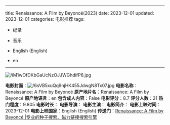 
---
title: Renaissance: A Film by Beyoncé(2023)
date: 2023-12-01
updated: 2023-12-01
categories: 电影推荐
tags:

- 纪录
- 音乐

- English (English)
- en
---

<img src="https://image.tmdb.org/t/p/original/iM1wOfDKbGaUcNzOJJWGhdifP6.jpg" alt="/iM1wOfDKbGaUcNzOJJWGhdifP6.jpg" title="/iM1wOfDKbGaUcNzOJJWGhdifP6.jpg">

**电影封面**：<img src="https://image.tmdb.org/t/p/w200/6sVB5xuQq9njHK455JdwgN8Tx07.jpg" alt="/6sVB5xuQq9njHK455JdwgN8Tx07.jpg" title="/6sVB5xuQq9njHK455JdwgN8Tx07.jpg">
**电影名称**：Renaissance: A Film by Beyoncé
**原产地片名**：Renaissance: A Film by Beyoncé
**原产地语言**：en
**包含成人内容**：False
**电影评分**：8.7
**评分人数**：21
**热门程度**：9.805
**电影时长**：
**电影导演**：
**电影主演**：
**电影简介**：
**电影上映时间**：2023-12-01
**电影上映国家**：English (English)
**传送门**：[Renaissance: A Film by Beyoncé |专业的种子搜索、磁力链接搜索引擎](https://movie.amd794.com:2083/?search=Renaissance%3A%20A%20Film%20by%20Beyonc%C3%A9&ordering=&mode=match_phrase&page_size=10&page=1)

